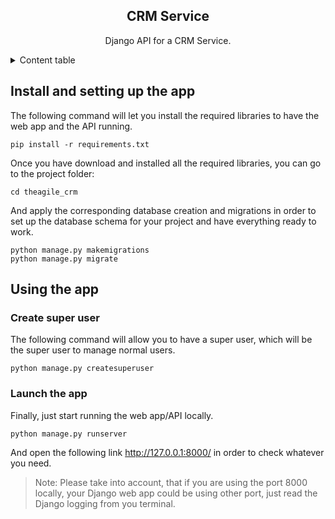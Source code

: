 <a name="readme-top"></a>

<div align="center">

## CRM Service
Django API for a CRM Service.

</div>

<details>
<summary>Content table</summary>

- [Install and setting up the app](#Install-and-setting-up-the-app)
- [Using the app](#Using-the-app)
  - [Create super user](#Create-super-user)
  - [Launch the app](#Launch-the-app)

</details>

## Install and setting up the app
The following command will let you install the required libraries to have the web app and the API running.
```shell
pip install -r requirements.txt
```

Once you have download and installed all the required libraries, you can go to the project folder:
```shell
cd theagile_crm
```
And apply the corresponding database creation and migrations in order to set up the database schema for your project and have everything ready to work.
```shell
python manage.py makemigrations
python manage.py migrate
```

## Using the app
### Create super user
The following command will allow you to have a super user, which will be the super user to manage normal users.
```shell
python manage.py createsuperuser
```

### Launch the app
Finally, just start running the web app/API locally.
```shell
python manage.py runserver
```
And open the following link http://127.0.0.1:8000/ in order to check whatever you need.
>Note: Please take into account, that if you are using the port 8000 locally, your Django web app could be using other port, just read the Django logging from you terminal.

